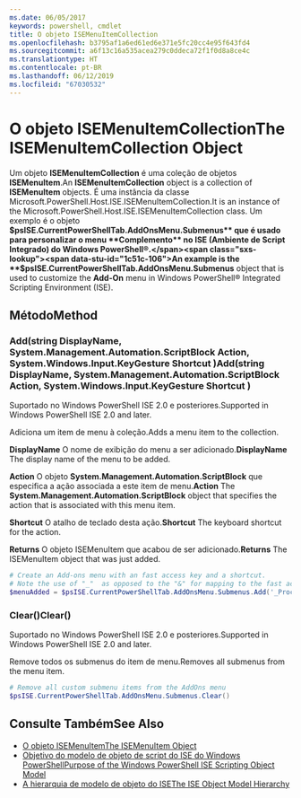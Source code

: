 ```yaml
---
ms.date: 06/05/2017
keywords: powershell, cmdlet
title: O objeto ISEMenuItemCollection
ms.openlocfilehash: b3795af1a6ed61ed6e371e5fc20cc4e95f643fd4
ms.sourcegitcommit: a6f13c16a535acea279c0ddeca72f1f0d8a8ce4c
ms.translationtype: HT
ms.contentlocale: pt-BR
ms.lasthandoff: 06/12/2019
ms.locfileid: "67030532"
---
```

# <a name="the-isemenuitemcollection-object"></a><span data-ttu-id="1c51c-103">O objeto ISEMenuItemCollection</span><span class="sxs-lookup"><span data-stu-id="1c51c-103">The ISEMenuItemCollection Object</span></span>

<span data-ttu-id="1c51c-104">Um objeto **ISEMenuItemCollection** é uma coleção de objetos **ISEMenuItem**.</span><span class="sxs-lookup"><span data-stu-id="1c51c-104">An **ISEMenuItemCollection** object is a collection of **ISEMenuItem** objects.</span></span> <span data-ttu-id="1c51c-105">É uma instância da classe Microsoft.PowerShell.Host.ISE.ISEMenuItemCollection.</span><span class="sxs-lookup"><span data-stu-id="1c51c-105">It is an instance of the Microsoft.PowerShell.Host.ISE.ISEMenuItemCollection class.</span></span> <span data-ttu-id="1c51c-106">Um exemplo é o objeto **$psISE.CurrentPowerShellTab.AddOnsMenu.Submenus** que é usado para personalizar o menu **Complemento** no ISE (Ambiente de Script Integrado) do Windows PowerShell®.</span><span class="sxs-lookup"><span data-stu-id="1c51c-106">An example is the **$psISE.CurrentPowerShellTab.AddOnsMenu.Submenus** object that is used to customize the **Add-On** menu in Windows PowerShell® Integrated Scripting Environment (ISE).</span></span>

## <a name="method"></a><span data-ttu-id="1c51c-107">Método</span><span class="sxs-lookup"><span data-stu-id="1c51c-107">Method</span></span>

### <a name="addstring-displayname-systemmanagementautomationscriptblock-action-systemwindowsinputkeygesture-shortcut-"></a><span data-ttu-id="1c51c-108">Add\(string DisplayName, System.Management.Automation.ScriptBlock Action, System.Windows.Input.KeyGesture Shortcut \)</span><span class="sxs-lookup"><span data-stu-id="1c51c-108">Add\(string DisplayName, System.Management.Automation.ScriptBlock Action, System.Windows.Input.KeyGesture Shortcut \)</span></span>

<span data-ttu-id="1c51c-109">Suportado no Windows PowerShell ISE 2.0 e posteriores.</span><span class="sxs-lookup"><span data-stu-id="1c51c-109">Supported in Windows PowerShell ISE 2.0 and later.</span></span>

<span data-ttu-id="1c51c-110">Adiciona um item de menu à coleção.</span><span class="sxs-lookup"><span data-stu-id="1c51c-110">Adds a menu item to the collection.</span></span>

<span data-ttu-id="1c51c-111">**DisplayName** O nome de exibição do menu a ser adicionado.</span><span class="sxs-lookup"><span data-stu-id="1c51c-111">**DisplayName** The display name of the menu to be added.</span></span>

<span data-ttu-id="1c51c-112">**Action** O objeto **System.Management.Automation.ScriptBlock** que especifica a ação associada a este item de menu.</span><span class="sxs-lookup"><span data-stu-id="1c51c-112">**Action** The **System.Management.Automation.ScriptBlock** object that specifies the action that is associated with this menu item.</span></span>

<span data-ttu-id="1c51c-113">**Shortcut** O atalho de teclado desta ação.</span><span class="sxs-lookup"><span data-stu-id="1c51c-113">**Shortcut** The keyboard shortcut for the action.</span></span>

<span data-ttu-id="1c51c-114">**Returns** O objeto ISEMenuItem que acabou de ser adicionado.</span><span class="sxs-lookup"><span data-stu-id="1c51c-114">**Returns** The ISEMenuItem object that was just added.</span></span>

```powershell
# Create an Add-ons menu with an fast access key and a shortcut.
# Note the use of "_"  as opposed to the "&" for mapping to the fast access key letter for the menu item.
$menuAdded = $psISE.CurrentPowerShellTab.AddOnsMenu.Submenus.Add('_Process', {Get-Process}, 'Alt+P')
```

### <a name="clear"></a><span data-ttu-id="1c51c-115">Clear\(\)</span><span class="sxs-lookup"><span data-stu-id="1c51c-115">Clear\(\)</span></span>

<span data-ttu-id="1c51c-116">Suportado no Windows PowerShell ISE 2.0 e posteriores.</span><span class="sxs-lookup"><span data-stu-id="1c51c-116">Supported in Windows PowerShell ISE 2.0 and later.</span></span>

<span data-ttu-id="1c51c-117">Remove todos os submenus do item de menu.</span><span class="sxs-lookup"><span data-stu-id="1c51c-117">Removes all submenus from the menu item.</span></span>

```powershell
# Remove all custom submenu items from the AddOns menu
$psISE.CurrentPowerShellTab.AddOnsMenu.Submenus.Clear()
```

## <a name="see-also"></a><span data-ttu-id="1c51c-118">Consulte Também</span><span class="sxs-lookup"><span data-stu-id="1c51c-118">See Also</span></span>

- [<span data-ttu-id="1c51c-119">O objeto ISEMenuItem</span><span class="sxs-lookup"><span data-stu-id="1c51c-119">The ISEMenuItem Object</span></span>](The-ISEMenuItem-Object.md)
- [<span data-ttu-id="1c51c-120">Objetivo do modelo de objeto de script do ISE do Windows PowerShell</span><span class="sxs-lookup"><span data-stu-id="1c51c-120">Purpose of the Windows PowerShell ISE Scripting Object Model</span></span>](Purpose-of-the-Windows-PowerShell-ISE-Scripting-Object-Model.md)
- [<span data-ttu-id="1c51c-121">A hierarquia de modelo de objeto do ISE</span><span class="sxs-lookup"><span data-stu-id="1c51c-121">The ISE Object Model Hierarchy</span></span>](The-ISE-Object-Model-Hierarchy.md)
